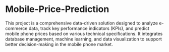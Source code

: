 # Mobile-Price-Prediction
This project is a comprehensive data-driven solution designed to analyze e-commerce data, track key performance indicators (KPIs), and predict mobile phone prices based on various technical specifications. It integrates database management, machine learning, and data visualization to support better decision-making in the mobile phone market.
